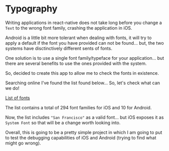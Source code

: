 # Typography

Writing applications in react-native does not take long before you change a `Text` to the wrong font family, crashing the application in iOS.

Android is a little bit more tolerant when dealing with fonts, it will try to apply a default if the font
you have provided can not be found... but, the two systems have disctinctively different sents of fonts.

One solution is to use a single font family/typeface for your application... but there are several benefits to use the ones provided with the system.

So, decided to create this app to allow me to check the fonts in existence.

Searching online I've found the list found below... So, let's check what can we do!

[List of fonts](https://github.com/react-native-training/react-native-fonts)

The list contains a total of 294 font families for iOS and 10 for Android.

Now, the list includes `"San Francisco"` as a valid font... but iOS exposes it as `System Font` so that will be a change worth looking into.

Overall, this is going to be a pretty simple project in which I am going to put to test the debugging capabilities of iOS and Android (trying to find what might go wrong).
